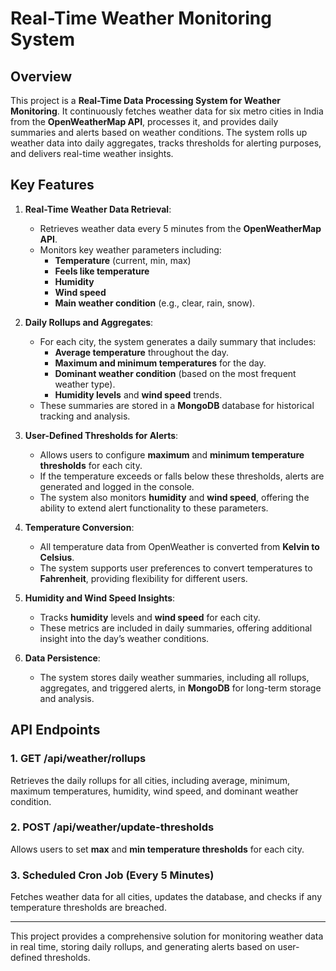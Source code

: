 # Real-Time Weather Monitoring System

## Overview
This project is a **Real-Time Data Processing System for Weather Monitoring**. It continuously fetches weather data for six metro cities in India from the **OpenWeatherMap API**, processes it, and provides daily summaries and alerts based on weather conditions. The system rolls up weather data into daily aggregates, tracks thresholds for alerting purposes, and delivers real-time weather insights.

## Key Features

1. **Real-Time Weather Data Retrieval**:
   - Retrieves weather data every 5 minutes from the **OpenWeatherMap API**.
   - Monitors key weather parameters including:
     - **Temperature** (current, min, max)
     - **Feels like temperature**
     - **Humidity**
     - **Wind speed**
     - **Main weather condition** (e.g., clear, rain, snow).

2. **Daily Rollups and Aggregates**:
   - For each city, the system generates a daily summary that includes:
     - **Average temperature** throughout the day.
     - **Maximum and minimum temperatures** for the day.
     - **Dominant weather condition** (based on the most frequent weather type).
     - **Humidity levels** and **wind speed** trends.
   - These summaries are stored in a **MongoDB** database for historical tracking and analysis.

3. **User-Defined Thresholds for Alerts**:
   - Allows users to configure **maximum** and **minimum temperature thresholds** for each city.
   - If the temperature exceeds or falls below these thresholds, alerts are generated and logged in the console.
   - The system also monitors **humidity** and **wind speed**, offering the ability to extend alert functionality to these parameters.

4. **Temperature Conversion**:
   - All temperature data from OpenWeather is converted from **Kelvin to Celsius**.
   - The system supports user preferences to convert temperatures to **Fahrenheit**, providing flexibility for different users.

5. **Humidity and Wind Speed Insights**:
   - Tracks **humidity** levels and **wind speed** for each city.
   - These metrics are included in daily summaries, offering additional insight into the day’s weather conditions.

6. **Data Persistence**:
   - The system stores daily weather summaries, including all rollups, aggregates, and triggered alerts, in **MongoDB** for long-term storage and analysis.

## API Endpoints

### 1. **GET /api/weather/rollups**
Retrieves the daily rollups for all cities, including average, minimum, maximum temperatures, humidity, wind speed, and dominant weather condition.

### 2. **POST /api/weather/update-thresholds**
Allows users to set **max** and **min temperature thresholds** for each city.

### 3. **Scheduled Cron Job (Every 5 Minutes)**
Fetches weather data for all cities, updates the database, and checks if any temperature thresholds are breached.

---

This project provides a comprehensive solution for monitoring weather data in real time, storing daily rollups, and generating alerts based on user-defined thresholds.

